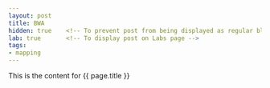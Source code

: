```yaml
---
layout: post
title: BWA
hidden: true    <!-- To prevent post from being displayed as regular blog post -->
lab: true       <!-- To display post on Labs page -->
tags:
- mapping
---
```

This is the content for {{ page.title }}
